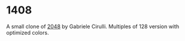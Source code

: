 # 1408
A small clone of [2048](https://git.io/2048) by Gabriele Cirulli. Multiples of 128 version with optimized colors.
